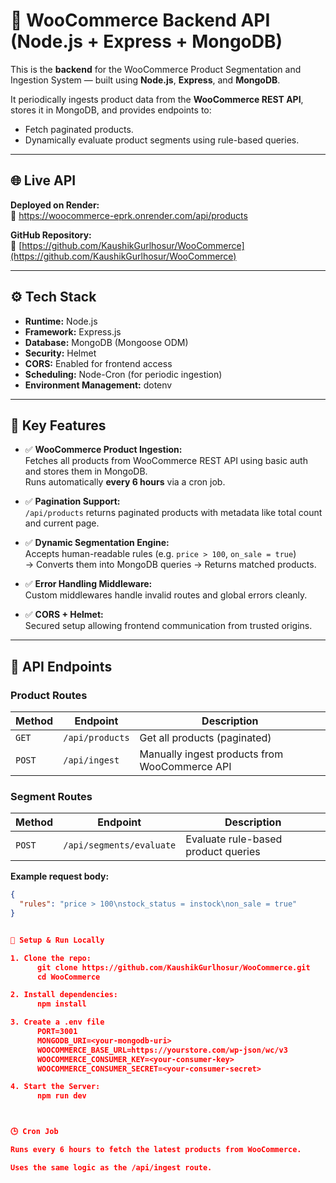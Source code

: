 # 🧠 WooCommerce Backend API (Node.js + Express + MongoDB)

This is the **backend** for the WooCommerce Product Segmentation and Ingestion System — built using **Node.js**, **Express**, and **MongoDB**.

It periodically ingests product data from the **WooCommerce REST API**, stores it in MongoDB, and provides endpoints to:
- Fetch paginated products.
- Dynamically evaluate product segments using rule-based queries.

---

## 🌐 Live API

**Deployed on Render:**  
🔗 https://woocommerce-eprk.onrender.com/api/products

**GitHub Repository:**  
🔗 [https://github.com/KaushikGurlhosur/WooCommerce](https://github.com/KaushikGurlhosur/WooCommerce)

---

## ⚙️ Tech Stack

- **Runtime:** Node.js  
- **Framework:** Express.js  
- **Database:** MongoDB (Mongoose ODM)  
- **Security:** Helmet  
- **CORS:** Enabled for frontend access  
- **Scheduling:** Node-Cron (for periodic ingestion)  
- **Environment Management:** dotenv

---

## 🧩 Key Features

- ✅ **WooCommerce Product Ingestion:**  
  Fetches all products from WooCommerce REST API using basic auth and stores them in MongoDB.  
  Runs automatically **every 6 hours** via a cron job.

- ✅ **Pagination Support:**  
  `/api/products` returns paginated products with metadata like total count and current page.

- ✅ **Dynamic Segmentation Engine:**  
  Accepts human-readable rules (e.g. `price > 100`, `on_sale = true`)  
  → Converts them into MongoDB queries → Returns matched products.

- ✅ **Error Handling Middleware:**  
  Custom middlewares handle invalid routes and global errors cleanly.

- ✅ **CORS + Helmet:**  
  Secured setup allowing frontend communication from trusted origins.


---

## 🧪 API Endpoints

### **Product Routes**
| Method | Endpoint | Description |
|---------|-----------|-------------|
| `GET` | `/api/products` | Get all products (paginated) |
| `POST` | `/api/ingest` | Manually ingest products from WooCommerce API |

### **Segment Routes**
| Method | Endpoint | Description |
|---------|-----------|-------------|
| `POST` | `/api/segments/evaluate` | Evaluate rule-based product queries |

**Example request body:**
```json
{
  "rules": "price > 100\nstock_status = instock\non_sale = true"
}


🔧 Setup & Run Locally

1. Clone the repo:
      git clone https://github.com/KaushikGurlhosur/WooCommerce.git
      cd WooCommerce

2. Install dependencies:
      npm install

3. Create a .env file
      PORT=3001
      MONGODB_URI=<your-mongodb-uri>
      WOOCOMMERCE_BASE_URL=https://yourstore.com/wp-json/wc/v3
      WOOCOMMERCE_CONSUMER_KEY=<your-consumer-key>
      WOOCOMMERCE_CONSUMER_SECRET=<your-consumer-secret>

4. Start the Server:
      npm run dev



🕒 Cron Job

Runs every 6 hours to fetch the latest products from WooCommerce.

Uses the same logic as the /api/ingest route.

  
